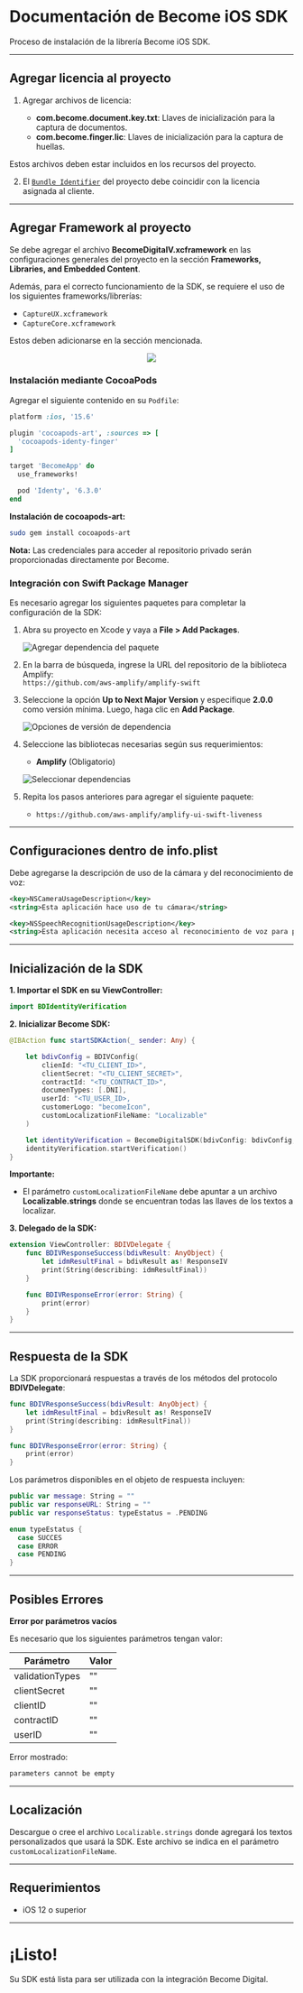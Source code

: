 # Documentación de Become iOS SDK

Proceso de instalación de la librería Become iOS SDK.

---

## Agregar licencia al proyecto

1. Agregar archivos de licencia:

   - **com.become.document.key.txt**: Llaves de inicialización para la captura de documentos.
   - **com.become.finger.lic**: Llaves de inicialización para la captura de huellas.

Estos archivos deben estar incluidos en los recursos del proyecto.

2. El [`Bundle Identifier`](https://developer.apple.com/documentation/appstoreconnectapi/bundle_ids) del proyecto debe coincidir con la licencia asignada al cliente.

---

## Agregar Framework al proyecto

Se debe agregar el archivo **BecomeDigitalV.xcframework** en las configuraciones generales del proyecto en la sección **Frameworks, Libraries, and Embedded Content**.

Además, para el correcto funcionamiento de la SDK, se requiere el uso de los siguientes frameworks/librerías:

- `CaptureUX.xcframework`
- `CaptureCore.xcframework`

Estos deben adicionarse en la sección mencionada.

<p align="center">
<img src="https://github.com/Becomedigital/BecomeDigitalSDKAutDirectPro/blob/main/IMG_2.png">
</p>

### Instalación mediante CocoaPods

Agregar el siguiente contenido en su `Podfile`:

```ruby
platform :ios, '15.6'

plugin 'cocoapods-art', :sources => [
  'cocoapods-identy-finger'
]

target 'BecomeApp' do
  use_frameworks!

  pod 'Identy', '6.3.0'
end
```

**Instalación de cocoapods-art:**

```bash
sudo gem install cocoapods-art
```

**Nota:** Las credenciales para acceder al repositorio privado serán proporcionadas directamente por Become.

### Integración con Swift Package Manager

Es necesario agregar los siguientes paquetes para completar la configuración de la SDK:

1. Abra su proyecto en Xcode y vaya a **File > Add Packages**.

   ![Agregar dependencia del paquete](https://github.com/user-attachments/assets/f845c6f2-d235-43a8-a1e3-a796cc1426a4)

2. En la barra de búsqueda, ingrese la URL del repositorio de la biblioteca Amplify:  
   `https://github.com/aws-amplify/amplify-swift`

3. Seleccione la opción **Up to Next Major Version** y especifique **2.0.0** como versión mínima. Luego, haga clic en **Add Package**.

   ![Opciones de versión de dependencia](https://github.com/aws-amplify/amplify-swift/blob/main/readme-images/spm-setup-02-amplify-repo-options.png)

4. Seleccione las bibliotecas necesarias según sus requerimientos:
   - **Amplify** (Obligatorio)

   ![Seleccionar dependencias](https://github.com/aws-amplify/amplify-swift/blob/main/readme-images/spm-setup-03-select-dependencies.png)

5. Repita los pasos anteriores para agregar el siguiente paquete:
   - `https://github.com/aws-amplify/amplify-ui-swift-liveness`

---

## Configuraciones dentro de info.plist

Debe agregarse la descripción de uso de la cámara y del reconocimiento de voz:

```xml
<key>NSCameraUsageDescription</key>
<string>Esta aplicación hace uso de tu cámara</string>

<key>NSSpeechRecognitionUsageDescription</key>
<string>Esta aplicación necesita acceso al reconocimiento de voz para procesar comandos o analizar el audio del usuario.</string>
```

---

## Inicialización de la SDK

**1. Importar el SDK en su ViewController:**

```swift
import BDIdentityVerification
```

**2. Inicializar Become SDK:**

```swift
@IBAction func startSDKAction(_ sender: Any) {

    let bdivConfig = BDIVConfig(
        clienId: "<TU_CLIENT_ID>",
        clientSecret: "<TU_CLIENT_SECRET>",
        contractId: "<TU_CONTRACT_ID>",
        documenTypes: [.DNI],
        userId: "<TU_USER_ID>,
        customerLogo: "becomeIcon",
        customLocalizationFileName: "Localizable"
    )

    let identityVerification = BecomeDigitalSDK(bdivConfig: bdivConfig, delegate: self)
    identityVerification.startVerification()
}
```

**Importante:**
- El parámetro `customLocalizationFileName` debe apuntar a un archivo **Localizable.strings** donde se encuentran todas las llaves de los textos a localizar.

**3. Delegado de la SDK:**

```swift
extension ViewController: BDIVDelegate {
    func BDIVResponseSuccess(bdivResult: AnyObject) {
        let idmResultFinal = bdivResult as! ResponseIV
        print(String(describing: idmResultFinal))
    }

    func BDIVResponseError(error: String) {
        print(error)
    }
}
```

---

## Respuesta de la SDK

La SDK proporcionará respuestas a través de los métodos del protocolo **BDIVDelegate**:

```swift
func BDIVResponseSuccess(bdivResult: AnyObject) {
    let idmResultFinal = bdivResult as! ResponseIV
    print(String(describing: idmResultFinal))
}

func BDIVResponseError(error: String) {
    print(error)
}
```

Los parámetros disponibles en el objeto de respuesta incluyen:

```swift
public var message: String = ""
public var responseURL: String = ""
public var responseStatus: typeEstatus = .PENDING

enum typeEstatus {        
  case SUCCES
  case ERROR
  case PENDING
}
```

---

## Posibles Errores

**Error por parámetros vacíos**

Es necesario que los siguientes parámetros tengan valor:

Parámetro | Valor
------------ | -------------
validationTypes | ""
clientSecret | ""
clientID | ""
contractID | ""
userID  | ""

Error mostrado:

```bash
parameters cannot be empty
```

---

## Localización

Descargue o cree el archivo `Localizable.strings` donde agregará los textos personalizados que usará la SDK. Este archivo se indica en el parámetro `customLocalizationFileName`.

---

## Requerimientos

- iOS 12 o superior

---

# ¡Listo!

Su SDK está lista para ser utilizada con la integración Become Digital.


